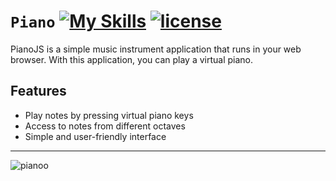 # `Piano` [![My Skills](https://skillicons.dev/icons?i=js,html,css)](https://skillicons.dev) [![license](https://img.shields.io/badge/license-MIT-blue.svg)](https://github.com/yusufshakeel/dyCalendarJS)

PianoJS is a simple music instrument application that runs in your web browser. With this application, you can play a virtual piano.

## Features

- Play notes by pressing virtual piano keys
- Access to notes from different octaves
- Simple and user-friendly interface
---

![pianoo](https://github.com/Batuhanbyr/PianoJS/assets/95686987/eb2a1286-593e-460f-bd9a-c333ae99ce2d)

